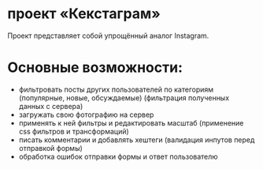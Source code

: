 # проект «Кекстаграм»
Проект представляет собой упрощённый аналог Instagram.
# Основные возможности:
* фильтровать посты других пользователей по категориям (популярные, новые, обсуждаемые) (фильтрация полученных данных с сервера)
* загружать свою фотографию на сервер 
* применять к ней фильтры и редактировать масштаб (применение css фильтров и трансформаций)
* писать комментарии и добавлять хештеги (валидация инпутов перед отправкой формы)
* обработка ошибок отправки формы и ответ пользователю
